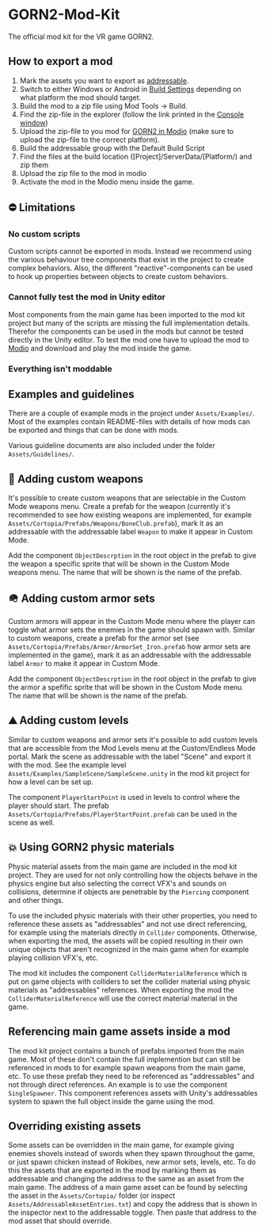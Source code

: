 # GORN2-Mod-Kit
The official mod kit for the VR game GORN2.

## How to export a mod
1. Mark the assets you want to export as [addressable](https://docs.unity3d.com/Packages/com.unity.addressables@1.22/manual/get-started-make-addressable.html).
2. Switch to either Windows or Android in [Build Settings](https://docs.unity3d.com/2022.3/Documentation/Manual/BuildSettings.html) depending on what platform the mod should target.
3. Build the mod to a zip file using Mod Tools -> Build.
4. Find the zip-file in the explorer (follow the link printed in the [Console window](https://docs.unity3d.com/2022.3/Documentation/Manual/Console.html))
5. Upload the zip-file to you mod for [GORN2 in Modio](https://mod.io/g/gorn-2) (make sure to upload the zip-file to the correct platform).
6. Build the addressable group with the Default Build Script
7. Find the files at the build location ([Project]/ServerData/[Platform/) and zip them
8. Upload the zip file to the mod in modio
9. Activate the mod in the Modio menu inside the game.

## ⛔ Limitations
### No custom scripts
Custom scripts cannot be exported in mods. Instead we recommend using the various behaviour tree components that exist in the project to create complex behaviors. Also, the different "reactive"-components can be used to hook up properties between objects to create custom behaviors.

### Cannot fully test the mod in Unity editor
Most components from the main game has been imported to the mod kit project but many of the scripts are missing the full implementation details. Therefor the components can be used in the mods but cannot be tested directly in the Unity editor. To test the mod one have to upload the mod to [Modio](https://mod.io/g/gorn-2) and download and play the mod inside the game.

### Everything isn't moddable


## Examples and guidelines
There are a couple of example mods in the project under `Assets/Examples/`. Most of the examples contain README-files with details of how mods can be exported and things that can be done with mods.

Various guideline documents are also included under the folder `Assets/Guidelines/`.

## 🔪 Adding custom weapons
It's possible to create custom weapons that are selectable in the Custom Mode weapons menu. Create a prefab for the weapon (currently it's recommended to see how existing weapons are implemented, for example `Assets/Cortopia/Prefabs/Weapons/BoneClub.prefab`), mark it as an addressable with the addressable label `Weapon` to make it appear in Custom Mode.

Add the component `ObjectDescrption` in the root object in the prefab to give the weapon a specific sprite that will be shown in the Custom Mode weapons menu. The name that will be shown is the name of the prefab.

## 🪖 Adding custom armor sets
Custom armors will appear in the Custom Mode menu where the player can toggle what armor sets the enemies in the game should spawn with. Similar to custom weapons, create a prefab for the armor set (see `Assets/Cortopia/Prefabs/Armor/ArmorSet_Iron.prefab` how armor sets are implemented in the game), mark it as an addressable with the addressable label `Armor` to make it appear in Custom Mode.

Add the component `ObjectDescrption` in the root object in the prefab to give the armor a spefific sprite that will be shown in the Custom Mode menu. The name that will be shown is the name of the prefab.

## ⛰️ Adding custom levels
Similar to custom weapons and armor sets it's possible to add custom levels that are accessible from the Mod Levels menu at the Custom/Endless Mode portal. Mark the scene as addressable with the label "Scene" and export it with the mod. See the example level `Assets/Examples/SampleScene/SampleScene.unity` in the mod kit project for how a level can be set up.

The component `PlayerStartPoint` is used in levels to control where the player should start. The prefab `Assets/Cortopia/Prefabs/PlayerStartPoint.prefab` can be used in the scene as well. 

## 💥 Using GORN2 physic materials
Physic material assets from the main game are included in the mod kit project. They are used for not only controlling how the objects behave in the physics engine but also selecting the correct VFX's and sounds on collisions, determine if objects are penetrable by the `Piercing` component and other things.

To use the included physic materials with their other properties, you need to reference these assets as "addressables" and not use direct referencing, for example using the materials directly in `Collider` components. Otherwise, when exporting the mod, the assets will be copied resulting in their own unique objects that aren't recognized in the main game when for example playing collision VFX's, etc.

The mod kit includes the component `ColliderMaterialReference` which is put on game objects with colliders to set the collider material using physic materials as "addressables" references. When exporting the mod the `ColliderMaterialReference` will use the correct material material in the game.

## Referencing main game assets inside a mod
The mod kit project contains a bunch of prefabs imported from the main game. Most of these don't contain the full implemention but can still be referenced in mods to for example spawn weapons from the main game, etc. To use these prefab they need to be referenced as "addressables" and not through direct references. An example is to use the component `SingleSpawner`. This component references assets with Unity's addressables system to spawn the full object inside the game using the mod.

## Overriding existing assets
Some assets can be overridden in the main game, for example giving enemies shovels instead of swords when they spawn throughout the game, or just spawn chicken instead of Rokibes, new armor sets, levels, etc. To do this the assets that are exported in the mod by marking them as addressable and changing the address to the same as an asset from the main game. The address of a main game asset can be found by selecting the asset in the `Assets/Cortopia/` folder (or inspect `Assets/AddressableAssetEntries.txt`) and copy the address that is shown in the inspector next to the addressable toggle. Then paste that address to the mod asset that should override.
